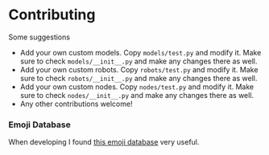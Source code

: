 # Contributing

Some suggestions

- Add your own custom models. Copy `models/test.py` and modify it. Make sure to check `models/__init__.py` and make any changes there as well.
- Add your own custom robots. Copy `robots/test.py` and modify it. Make sure to check `robots/__init__.py` and make any changes there as well.
- Add your own custom nodes. Copy `nodes/test.py` and modify it. Make sure to check `nodes/__init__.py` and make any changes there as well.
- Any other contributions welcome!

### Emoji Database

When developing I found [this emoji database](https://emojidb.org/) very useful.
